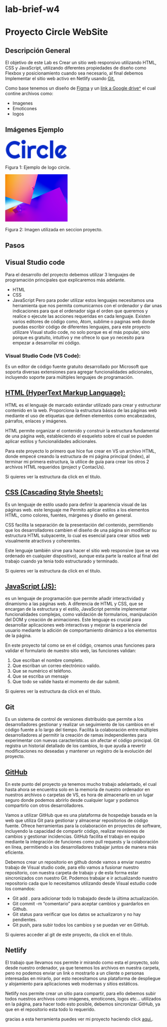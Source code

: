 # lab-brief-w4

# Proyecto Circle WebSite

## Descripción General

El objetivo de este Lab es Crear un sitio web responsivo utilizando HTML, CSS y JavaScript, utilizando diferentes propiedades de diseño como Flexbox y posicionamiento cuando sea necesario, al final debemos Implementar el sitio web activo en Netlify usando [Git.](https://github.com/Alejdeve/lab-circle.git)

Como base tenemos un diseño de [Figma](https://www.figma.com/?utm_medium=affiliate&utm_source=partnerstack&utm_campaign=kennyhuang7466&pscd=psxid.figma.com&ps_partner_key=a2VubnlodWFuZzc0NjY&sid=lb_4wiar7a&ps_xid=NaQoVFVMOdaIhj&gsxid=NaQoVFVMOdaIhj&gspk=a2VubnlodWFuZzc0NjY) y un [link a Google drive^](https://drive.google.com/drive/folders/1s48zMkVPVFViY2Go1H6_4prQ3sAS--FV) el cual contine archivos como:

- Imagenes
- Emoticones
- logos

## Imágenes Ejemplo

<p align="left">
  <img src="./drive-download-20240627T093913Z-001/logos/circle.svg" alt="Logo circle" width="200"/>  
</p>
Figura 1: Ejemplo de logo circle.
<p></p>
<p></p>
<p align="left">
  <img src="./drive-download-20240627T093913Z-001/projects-section/1.jpg" alt="Logo circle" width="200"/>  
</p>
Figura 2: Imagen utilizada en seccion proyecto.

## Pasos

## Visual Studio code

Para el desarrollo del proyecto debemos utilizar 3 lenguajes de programación principales que explicaremos más adelante.
-	HTML
-	CSS
-	JavaScript
Pero para poder utilizar estos lenguajes necesitamos una herramienta que nos permita comunicarnos con el ordenador y dar unas indicaciones para que el ordenador siga el orden que queremos y realice o ejecute las acciones requeridas en cada lenguaje.
Existen varios editores de código como, Atom, sublime o paginas web donde puedas escribir código de diferentes lenguajes, para este proyecto utilizare Visual studio code, no solo porque es el más popular, sino porque es gratuito, intuitivo y me ofrece lo que yo necesito para empezar a desarrollar mi código.


### Visual Studio Code (VS Code):

Es un editor de código fuente gratuito desarrollado por Microsoft que soporta diversas extensiones para agregar funcionalidades adicionales, incluyendo soporte para múltiples lenguajes de programación.

## [HTML (HyperText Markup Language):](./index.html)

HTML es el lenguaje de marcado estándar utilizado para crear y estructurar contenido en la web. Proporciona la estructura básica de las páginas web mediante el uso de etiquetas que definen elementos como encabezados, párrafos, enlaces y imágenes. 

HTML permite organizar el contenido y construir la estructura fundamental de una página web, estableciendo el esqueleto sobre el cual se pueden aplicar estilos y funcionalidades adicionales.

Para este proyecto lo primero que hice fue crear en VS un archivo HTML, donde empecé creando la estructura de mi página principal (index), al terminar mi primera estructura, la utilice de guía para crear los otros 2 archivos HTML requeridos (project y ContacUs).

Si quieres ver la estructura da click en el titulo.

## [CSS (Cascading Style Sheets):](./styles.css)

Es un lenguaje de estilo usado para definir la apariencia visual de las páginas web. este lenguaje me Permito aplicar estilos a los elementos HTML, como colores, fuentes, márgenes y diseño en general. 

CSS facilita la separación de la presentación del contenido, permitiendo que los desarrolladores cambien el diseño de una página sin modificar su estructura HTML subyacente, lo cual es esencial para crear sitios web visualmente atractivos y coherentes.

Este lenguaje también sirve para hacer el sitio web responsive (que se vea ordenado en cualquier dispositivo), aunque esta parte la realice al final del trabajo cuando ya tenia todo estructurado y terminado.

Si quieres ver la estructura da click en el titulo.

## [JavaScript (JS):](./contacus.js)

es un lenguaje de programación que permite añadir interactividad y dinamismo a las páginas web. A diferencia de HTML y CSS, que se encargan de la estructura y el estilo, JavaScript permite implementar funcionalidades complejas, como validación de formularios, manipulación del DOM y creación de animaciones. Este lenguaje es crucial para desarrollar aplicaciones web interactivas y mejorar la experiencia del usuario mediante la adición de comportamiento dinámico a los elementos de la página.

En este proyecto tal como se en el código, creamos unas funciones para validar el formulario de nuestro sitio web, las funciones validan:
1.	Que escriban el nombre completo.
2.	Que escriban un correo electrónico valido.
3.	Que se numérico el teléfono.
4.	Que se escriba un mensaje
5.	Que todo se valide hasta el momento de dar submit. 

Si quieres ver la estructura da click en el titulo.

## Git

Es un sistema de control de versiones distribuido que permite a los desarrolladores gestionar y realizar un seguimiento de los cambios en el código fuente a lo largo del tiempo. Facilita la colaboración entre múltiples desarrolladores al permitir la creación de ramas independientes para experimentar con nuevas características sin afectar el código principal. Git registra un historial detallado de los cambios, lo que ayuda a revertir modificaciones no deseadas y mantener un registro de la evolución del proyecto.

## [GitHub](https://github.com/Alejdeve/lab-circle.git)

En este punto del proyecto ya tenemos mucho trabajo adelantado, el cual hasta ahora se encuentra solo en la memoria de nuestro ordenador en nuestros archivos o carpetas de VS, es hora de almacenarlo en un lugar seguro donde podemos abrirlo desde cualquier lugar y podamos compartirlo con otros desarrolladores. 

Vamos a utilizar GitHub que es una plataforma de hospedaje basada en la web que utiliza Git para gestionar y almacenar repositorios de código fuente. Ofrece herramientas para la colaboración en proyectos de software, incluyendo la capacidad de compartir código, realizar revisiones de cambios y gestionar incidencias. GitHub facilita el trabajo en equipo mediante la integración de funciones como pull requests y la colaboración en línea, permitiendo a los desarrolladores trabajar juntos de manera más eficiente.

Debemos crear un repositorio en github donde vamos a enviar nuestro trabajo de Visual studio code, para ello vamos a fusionar nuestro repositorio, con nuestra carpeta de trabajo y de esta forma estar sincronizados con nuestro Git.
Podemos trabajar e ir actualizando nuestro repositorio cada que lo necesitamos utilizando desde Visual estudio code los comandos:
-	Git add . para adicionar todo lo trabajado desde la última actualización.
-	Git commit -m “comentario” para aceptar cambios y guardarlos en Github.
-	Git status para verificar que los datos se actualizaron y no hay pendientes.
-	Git push, para subir todos los cambios y se puedan ver en GitHub.

Si quieres acceder al git de este proyecto, da click en el titulo.

## Netlify

El trabajo que llevamos nos permite ir mirando como esta el proyecto, solo desde nuestro ordenador, ya que tenemos los archivos en nuestra carpeta, pero no podemos enviar un link o mostrarlo a un cliente o personas interesadas en mirarlo, por esto necesitamos una plataforma de despliegue y alojamiento para aplicaciones web modernas y sitios estáticos.

Netlify nos permite crear un sitio para compartir, para ello debemos subir todos nuestros archivos como imágenes, emoticones, logos etc… utilizados en la página, para hacer todo esto posible, debemos sincronizar GitHub, ya que en el repositorio esta todo lo requerido.

gracias a esta herramienta puedes ver mi proyecto haciendo click [aqui.](https://thriving-boba-7b56b8.netlify.app/).


